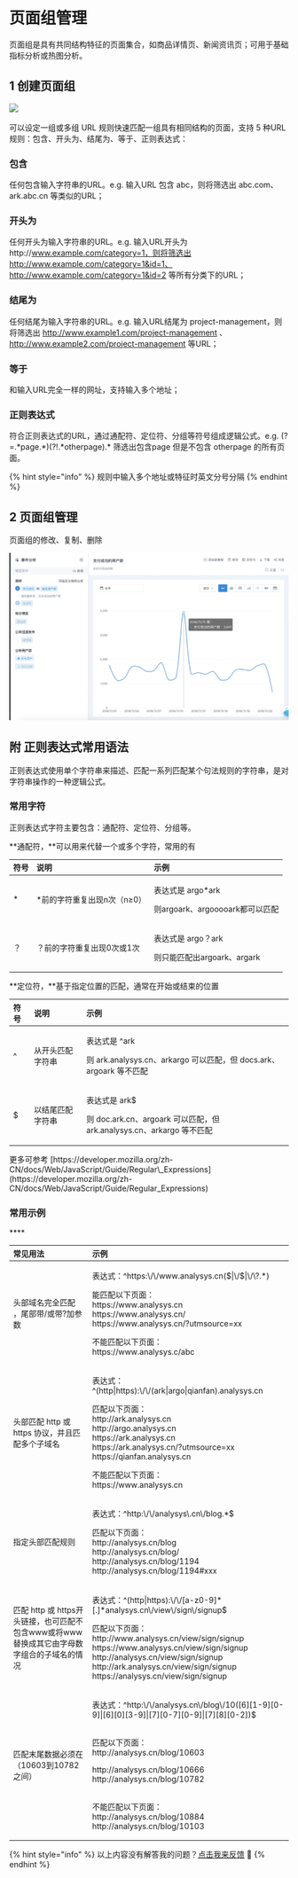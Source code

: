 # 页面组管理

页面组是具有共同结构特征的页面集合，如商品详情页、新闻资讯页；可用于基础指标分析或热图分析。

## 1 创建页面组

![](../../../.gitbook/assets/chuang-jian-ye-mian-zu.gif)

可以设定一组或多组 URL 规则快速匹配一组具有相同结构的页面，支持 5 种URL规则：包含、开头为、结尾为、等于、正则表达式：

### 包含

任何包含输入字符串的URL。e.g. 输入URL 包含 abc，则将筛选出 abc.com、ark.abc.cn 等类似的URL；

### 开头为

任何开头为输入字符串的URL。e.g. 输入URL开头为http://www.example.com/category=1，则将筛选出http://www.example.com/category=1&id=1、http://www.example.com/category=1&id=2 等所有分类下的URL；

### 结尾为

任何结尾为输入字符串的URL。e.g. 输入URL结尾为 project-management，则将筛选出 http://www.example1.com/project-management 、 http://www.example2.com/project-management 等URL；

### 等于

和输入URL完全一样的网址，支持输入多个地址；

### 正则表达式

符合正则表达式的URL，通过通配符、定位符、分组等符号组成逻辑公式。e.g. \(?=.\*page.\*\)\(?!.\*otherpage\).\* 筛选出包含page 但是不包含 otherpage 的所有页面。

{% hint style="info" %}
规则中输入多个地址或特征时英文分号分隔
{% endhint %}

## 2 页面组管理

页面组的修改、复制、删除

![](../../../.gitbook/assets/image%20%28196%29.png)

## **附 正则表达式常用语法**

正则表达式使用单个字符串来描述、匹配一系列匹配某个句法规则的字符串，是对字符串操作的一种逻辑公式。

### 常用字符

正则表达式字符主要包含：通配符、定位符、分组等。

**通配符，**可以用来代替一个或多个字符，常用的有

<table>
  <thead>
    <tr>
      <th style="text-align:left">&#x7B26;&#x53F7;</th>
      <th style="text-align:left">&#x8BF4;&#x660E;</th>
      <th style="text-align:left">&#x793A;&#x4F8B;</th>
    </tr>
  </thead>
  <tbody>
    <tr>
      <td style="text-align:left">*</td>
      <td style="text-align:left">*&#x524D;&#x7684;&#x5B57;&#x7B26;&#x91CD;&#x590D;&#x51FA;&#x73B0;n&#x6B21;&#xFF08;n&#x2265;0&#xFF09;</td>
      <td
      style="text-align:left">
        <p>&#x8868;&#x8FBE;&#x5F0F;&#x662F; argo*ark</p>
        <p>&#x5219;argoark&#x3001;argooooark&#x90FD;&#x53EF;&#x4EE5;&#x5339;&#x914D;</p>
        </td>
    </tr>
    <tr>
      <td style="text-align:left">&#xFF1F;</td>
      <td style="text-align:left">&#xFF1F;&#x524D;&#x7684;&#x5B57;&#x7B26;&#x91CD;&#x590D;&#x51FA;&#x73B0;0&#x6B21;&#x6216;1&#x6B21;</td>
      <td
      style="text-align:left">
        <p>&#x8868;&#x8FBE;&#x5F0F;&#x662F; argo&#xFF1F;ark</p>
        <p>&#x5219;&#x53EA;&#x80FD;&#x5339;&#x914D;&#x51FA;argoark&#x3001;argark</p>
        </td>
    </tr>
  </tbody>
</table>**定位符，**基于指定位置的匹配，通常在开始或结束的位置

<table>
  <thead>
    <tr>
      <th style="text-align:left">&#x7B26;&#x53F7;</th>
      <th style="text-align:left">&#x8BF4;&#x660E;</th>
      <th style="text-align:left">&#x793A;&#x4F8B;</th>
    </tr>
  </thead>
  <tbody>
    <tr>
      <td style="text-align:left">^</td>
      <td style="text-align:left">&#x4ECE;&#x5F00;&#x5934;&#x5339;&#x914D;&#x5B57;&#x7B26;&#x4E32;</td>
      <td
      style="text-align:left">
        <p>&#x8868;&#x8FBE;&#x5F0F;&#x662F; ^ark</p>
        <p>&#x5219; ark.analysys.cn&#x3001;arkargo &#x53EF;&#x4EE5;&#x5339;&#x914D;&#xFF0C;&#x4F46;
          docs.ark&#x3001;argoark &#x7B49;&#x4E0D;&#x5339;&#x914D;</p>
        </td>
    </tr>
    <tr>
      <td style="text-align:left">$</td>
      <td style="text-align:left">&#x4EE5;&#x7ED3;&#x5C3E;&#x5339;&#x914D;&#x5B57;&#x7B26;&#x4E32;</td>
      <td
      style="text-align:left">
        <p>&#x8868;&#x8FBE;&#x5F0F;&#x662F; ark$</p>
        <p>&#x5219; doc.ark.cn&#x3001;argoark &#x53EF;&#x4EE5;&#x5339;&#x914D;&#xFF0C;&#x4F46;
          ark.analysys.cn&#x3001;arkargo &#x7B49;&#x4E0D;&#x5339;&#x914D;</p>
        </td>
    </tr>
  </tbody>
</table>更多可参考 [https://developer.mozilla.org/zh-CN/docs/Web/JavaScript/Guide/Regular\_Expressions](https://developer.mozilla.org/zh-CN/docs/Web/JavaScript/Guide/Regular_Expressions)



### **常用示例**

\*\*\*\*

<table>
  <thead>
    <tr>
      <th style="text-align:left">&#x5E38;&#x89C1;&#x7528;&#x6CD5;</th>
      <th style="text-align:left">&#x793A;&#x4F8B;</th>
    </tr>
  </thead>
  <tbody>
    <tr>
      <td style="text-align:left">&#x5934;&#x90E8;&#x57DF;&#x540D;&#x5B8C;&#x5168;&#x5339;&#x914D; &#xFF0C;&#x5C3E;&#x90E8;&#x5E26;/&#x6216;&#x5E26;?&#x52A0;&#x53C2;&#x6570;</td>
      <td
      style="text-align:left">
        <p>&#x8868;&#x8FBE;&#x5F0F;&#xFF1A;^https:\/\/www.analysys.cn($|\/$|\/\?.*)
          <br
          />
        </p>
        <p>&#x80FD;&#x5339;&#x914D;&#x4EE5;&#x4E0B;&#x9875;&#x9762;&#xFF1A;
          <br />https://www.analysys.cn
          <br />https://www.analysys.cn/
          <br />https://www.analysys.cn/?utmsource=xx
          <br />
        </p>
        <p>&#x4E0D;&#x80FD;&#x5339;&#x914D;&#x4EE5;&#x4E0B;&#x9875;&#x9762;&#xFF1A;
          <br
          />https://www.analysys.c/abc</p>
        </td>
    </tr>
    <tr>
      <td style="text-align:left">&#x5934;&#x90E8;&#x5339;&#x914D; http &#x6216; https &#x534F;&#x8BAE;&#xFF0C;&#x5E76;&#x4E14;&#x5339;&#x914D;&#x591A;&#x4E2A;&#x5B50;&#x57DF;&#x540D;</td>
      <td
      style="text-align:left">
        <p>&#x8868;&#x8FBE;&#x5F0F;&#xFF1A;^(http|https):\/\/(ark|argo|qianfan).analysys.cn
          <br
          />
        </p>
        <p>&#x5339;&#x914D;&#x4EE5;&#x4E0B;&#x9875;&#x9762;&#xFF1A;
          <br />http://ark.analysys.cn
          <br />http://argo.analysys.cn
          <br />https://ark.analysys.cn
          <br />https://ark.analysys.cn/?utmsource=xx
          <br />https://qianfan.analysys.cn
          <br />
        </p>
        <p>&#x4E0D;&#x80FD;&#x5339;&#x914D;&#x4EE5;&#x4E0B;&#x9875;&#x9762;&#xFF1A;
          <br
          />https://www.analysys.cn</p>
        </td>
    </tr>
    <tr>
      <td style="text-align:left">&#x6307;&#x5B9A;&#x5934;&#x90E8;&#x5339;&#x914D;&#x89C4;&#x5219;</td>
      <td
      style="text-align:left">
        <p>&#x8868;&#x8FBE;&#x5F0F;&#xFF1A;^http:\/\/analysys\.cn\/blog.*$
          <br />
        </p>
        <p>&#x5339;&#x914D;&#x4EE5;&#x4E0B;&#x9875;&#x9762;&#xFF1A;
          <br />http://analysys.cn/blog
          <br />http://analysys.cn/blog/
          <br />http://analysys.cn/blog/1194
          <br />http://analysys.cn/blog/1194#xxx</p>
        </td>
    </tr>
    <tr>
      <td style="text-align:left">&#x5339;&#x914D; http &#x6216; https&#x5F00;&#x5934;&#x94FE;&#x63A5;&#xFF0C;&#x4E5F;&#x53EF;&#x5339;&#x914D;&#x4E0D;&#x5305;&#x542B;www&#x6216;&#x5C06;www&#x66FF;&#x6362;&#x6210;&#x5176;&#x5B83;&#x7531;&#x5B57;&#x6BCD;&#x6570;&#x5B57;&#x7EC4;&#x5408;&#x7684;&#x5B50;&#x57DF;&#x540D;&#x7684;&#x60C5;&#x51B5;</td>
      <td
      style="text-align:left">
        <p>&#x8868;&#x8FBE;&#x5F0F;&#xFF1A;^(http|https):\/\/[a-z0-9]*[.]*analysys.cn\/view\/sign\/signup$
          <br
          />
        </p>
        <p>&#x5339;&#x914D;&#x4EE5;&#x4E0B;&#x9875;&#x9762;&#xFF1A;
          <br />http://www.analysys.cn/view/sign/signup
          <br />https://www.analysys.cn/view/sign/signup
          <br />http://analysys.cn/view/sign/signup
          <br />http://ark.analysys.cn/view/sign/signup
          <br />https://analysys.cn/view/sign/signup</p>
        </td>
    </tr>
    <tr>
      <td style="text-align:left">&#x5339;&#x914D;&#x672B;&#x5C3E;&#x6570;&#x636E;&#x5FC5;&#x987B;&#x5728;&#xFF08;10603&#x5230;10782&#x4E4B;&#x95F4;&#xFF09;</td>
      <td
      style="text-align:left">
        <p>&#x8868;&#x8FBE;&#x5F0F;&#xFF1A;^http:\/\/analysys.cn\/blog\/10([6][1-9][0-9]|[6][0][3-9]|[7][0-7][0-9]|[7][8][0-2])$</p>
        <p>
          <br />&#x5339;&#x914D;&#x4EE5;&#x4E0B;&#x9875;&#x9762;&#xFF1A;
          <br />http://analysys.cn/blog/10603</p>
        <p>http://analysys.cn/blog/10666
          <br />http://analysys.cn/blog/10782</p>
        <p>
          <br />&#x4E0D;&#x80FD;&#x5339;&#x914D;&#x4EE5;&#x4E0B;&#x9875;&#x9762;&#xFF1A;
          <br
          />http://analysys.cn/blog/10884
          <br />http://analysys.cn/blog/10103
          <br />
        </p>
        </td>
    </tr>
  </tbody>
</table>

{% hint style="info" %}
以上内容没有解答我的问题？[点击我来反馈](https://support.qq.com/products/118522/) 🚀
{% endhint %}

